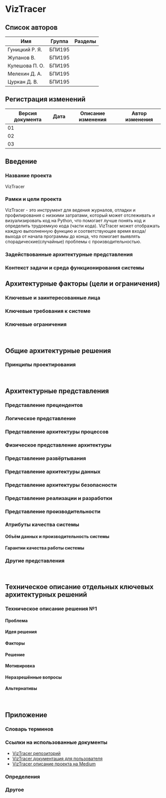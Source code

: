 # VizTracer
## Список авторов
Имя | Группа | Разделы
| --- | --- | ---
Гуницкий Р. Я. | БПИ195 |
Жупанов В. | БПИ195 |
Кулешова П. О. | БПИ195 |
Мелехин Д. А. | БПИ195 |
Цуркан Д. В. | БПИ195 |
## Регистрация изменений
Версия документа	| Дата	| Описание изменения	| Автор изменения
| --- | --- | --- | ---
01|
02|
03|
## Введение
### Название проекта
VizTracer
### Рамки и цели проекта
VizTracer - это инструмент для ведения журналов, отладки и профилирования с низкими затратами, который может отслеживать и визуализировать код на Python, что помогает лучше понять код и определить трудоемкую кода (части кода).
VizTracer может отображать каждую выполненную функцию и соответствующее время входа/выхода от начала программы до конца, что помогает выявлять спорадические(случайные) проблемы с производительностью. 
### Задействованные архитектурные представления
### Контекст задачи и среда функционирования системы
## Архитектурные факторы (цели и ограничения)
### Ключевые и заинтересованные лица
### Ключевые требования к системе
### Ключевые ограничения
 
## Общие архитектурные решения
### Принципы проектирования
 
## Архитектурные представления
### Представление прецендентов
### Логическое представление
### Представление архитектуры процессов
### Физическое представление архитектуры
### Представление развёртывания
### Представление архитектуры данных
### Представление архитектуры безопасности
### Представление реализации и разработки
### Представление производительности
### Атрибуты качества системы
#### Объём данных и производительность системы
#### Гарантии качества работы системы
### Другие представления
 
## Техническое описание отдельных ключевых архитектурных решений
### Техническое описание решения №1
#### Проблема
#### Идея решения
#### Факторы
#### Решение
#### Мотивировка
#### Неразрешённые вопросы
#### Альтернативы
 
## Приложение
### Словарь терминов
### Ссылки на использованные документы
- [VizTracer репозиторий](https://github.com/gaogaotiantian/viztracer)
- [VizTracer документация для пользователя](https://viztracer.readthedocs.io/en/stable/)
- [VizTracer описание проекта на Medium](https://gaogaotiantian.medium.com/why-you-should-try-viztracer-to-understand-your-python-program-9e08ccbd5e97)
### Определения
### Другое
